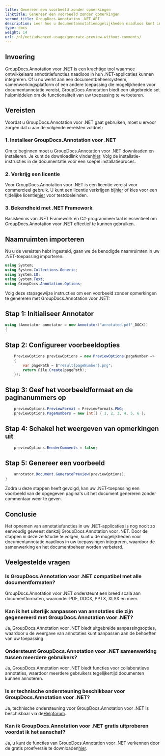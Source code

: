 ```yaml
---
title: Genereer een voorbeeld zonder opmerkingen
linktitle: Genereer een voorbeeld zonder opmerkingen
second_title: GroupDocs.Annotation .NET API
description: Leer hoe u documentannotatiemogelijkheden naadloos kunt integreren in uw .NET-toepassingen met behulp van GroupDocs.Annotation voor .NET.
type: docs
weight: 14
url: /nl/net/advanced-usage/generate-preview-without-comments/
---
```

## Invoering
GroupDocs.Annotation voor .NET is een krachtige tool waarmee ontwikkelaars annotatiefuncties naadloos in hun .NET-applicaties kunnen integreren. Of u nu werkt aan een documentbeheersysteem, samenwerkingsplatform of een andere toepassing die mogelijkheden voor documentannotatie vereist, GroupDocs.Annotation biedt een uitgebreide set hulpmiddelen om de functionaliteit van uw toepassing te verbeteren.
## Vereisten
Voordat u GroupDocs.Annotation voor .NET gaat gebruiken, moet u ervoor zorgen dat u aan de volgende vereisten voldoet:
### 1. Installeer GroupDocs.Annotation voor .NET
 Om te beginnen moet u GroupDocs.Annotation voor .NET downloaden en installeren. Je kunt de downloadlink vinden[hier](https://releases.groupdocs.com/annotation/net/). Volg de installatie-instructies in de documentatie voor een soepel installatieproces.
### 2. Verkrijg een licentie
 Voor GroupDocs.Annotation voor .NET is een licentie vereist voor commercieel gebruik. U kunt een licentie verkrijgen bij[hier](https://purchase.groupdocs.com/buy) of kies voor een tijdelijke licentie[hier](https://purchase.groupdocs.com/temporary-license/) voor testdoeleinden.
### 3. Bekendheid met .NET Framework
Basiskennis van .NET Framework en C#-programmeertaal is essentieel om GroupDocs.Annotation voor .NET effectief te kunnen gebruiken.

## Naamruimten importeren
Nu u de vereisten hebt ingesteld, gaan we de benodigde naamruimten in uw .NET-toepassing importeren.

```csharp
using System;
using System.Collections.Generic;
using System.IO;
using System.Text;
using GroupDocs.Annotation.Options;
```

Volg deze stapsgewijze instructies om een voorbeeld zonder opmerkingen te genereren met GroupDocs.Annotation voor .NET:
## Stap 1: Initialiseer Annotator
```csharp
using (Annotator annotator = new Annotator("annotated.pdf"_DOCX))
{
```
## Stap 2: Configureer voorbeeldopties
```csharp
    PreviewOptions previewOptions = new PreviewOptions(pageNumber =>
    {
        var pagePath = $"result{pageNumber}.png";
        return File.Create(pagePath);
    });
```
## Stap 3: Geef het voorbeeldformaat en de paginanummers op
```csharp
    previewOptions.PreviewFormat = PreviewFormats.PNG;
    previewOptions.PageNumbers = new int[] { 1, 2, 3, 4, 5, 6 };
```
## Stap 4: Schakel het weergeven van opmerkingen uit
```csharp
    previewOptions.RenderComments = false;
```
## Stap 5: Genereer een voorbeeld
```csharp
    annotator.Document.GeneratePreview(previewOptions);
}
```
Zodra u deze stappen heeft gevolgd, kan uw .NET-toepassing een voorbeeld van de opgegeven pagina's uit het document genereren zonder commentaar weer te geven.

## Conclusie
Het opnemen van annotatiefuncties in uw .NET-applicaties is nog nooit zo eenvoudig geweest dankzij GroupDocs.Annotation voor .NET. Door de stappen in deze zelfstudie te volgen, kunt u de mogelijkheden voor documentannotatie naadloos in uw toepassingen integreren, waardoor de samenwerking en het documentbeheer worden verbeterd.
## Veelgestelde vragen
### Is GroupDocs.Annotation voor .NET compatibel met alle documentformaten?
GroupDocs.Annotation voor .NET ondersteunt een breed scala aan documentformaten, waaronder PDF, DOCX, PPTX, XLSX en meer.
### Kan ik het uiterlijk aanpassen van annotaties die zijn gegenereerd met GroupDocs.Annotation voor .NET?
Ja, GroupDocs.Annotation voor .NET biedt uitgebreide aanpassingsopties, waardoor u de weergave van annotaties kunt aanpassen aan de behoeften van uw toepassing.
### Ondersteunt GroupDocs.Annotation voor .NET samenwerking tussen meerdere gebruikers?
Ja, GroupDocs.Annotation voor .NET biedt functies voor collaboratieve annotaties, waardoor meerdere gebruikers tegelijkertijd documenten kunnen annoteren.
### Is er technische ondersteuning beschikbaar voor GroupDocs.Annotation voor .NET?
 Ja, technische ondersteuning voor GroupDocs.Annotation voor .NET is beschikbaar via de[Helpforum](https://forum.groupdocs.com/c/annotation/10).
### Kan ik GroupDocs.Annotation voor .NET gratis uitproberen voordat ik het aanschaf?
 Ja, u kunt de functies van GroupDocs.Annotation voor .NET verkennen door de gratis proefversie te downloaden[hier](https://releases.groupdocs.com/).